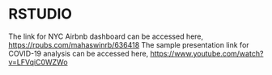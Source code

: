 # RSTUDIO
The link for NYC Airbnb dashboard can be accessed here, https://rpubs.com/mahaswinrb/636418
The sample presentation link for COVID-19 analysis can be accessed here, https://www.youtube.com/watch?v=LFVqiC0WZWo
